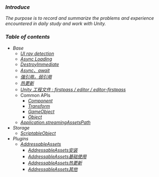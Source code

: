 ### *Introduce*
*The purpose is to record and summarize the problems and experience encountered in daily study and work with Unity.*  
### *Table of contents*  
- *Base*  
  - [*UI ray detection*](Base/UIRayDetect.md)  
  - [*Async Loading*](Base/AsyncLoading.md)
  - [*DestroyImmediate*](Base/DestroyImmediate.md)
  - [*Async、await*](Base/AsyncAwait.md)
  - [*强引用，弱引用*]()
  - [*热更新*]()
  - [*Unity 工程文件 : firstpass / editor / editor-firstpass*](Base/unity_proj_file_classification.md)
  - Common APIs
    - [*Component*](Base/Component.md)
    - [*Transform*](Base/Component.md)
    - [*GameObject*](Base/Component.md)
    - [*Object*](Base/Component.md)
  - [*Application.streamingAssetsPath*](Base/streamingAssetsPath.md) 
- *Storage*   
  - [*ScriptableObject*](Database/ScriptableObject.md)  
- *Plugins*
  - [*AddressableAssets*](Plugins/Addressables/Addressables.md)  
    - [*AddressableAssets安装*](Plugins/Addressables/install.md)  
    - [*AddressableAssets基础使用*](Plugins/Addressables/use.md)  
    - [*AddressableAssets热更新*](Plugins/Addressables/remote_update.md)  
    - [*AddressableAssets其他*](Plugins/Addressables/other.md)  

